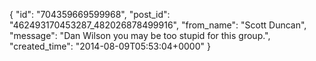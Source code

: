  {
   "id": "704359669599968",
   "post_id": "462493170453287_482026878499916",
   "from_name": "Scott Duncan",
   "message": "Dan Wilson you may be too stupid for this group.",
   "created_time": "2014-08-09T05:53:04+0000"
 }

